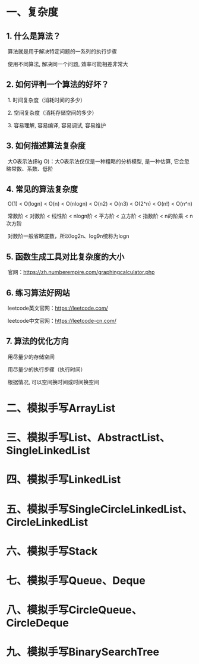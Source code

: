 # 一、复杂度

## 1. 什么是算法？

​		算法就是用于解决特定问题的一系列的执行步骤

​		使用不同算法, 解决同一个问题, 效率可能相差非常大

## 2. 如何评判一个算法的好坏？

​		1. 时间复杂度（消耗时间的多少）

​		2. 空间复杂度（消耗存储空间的多少）

​		3. 容易理解, 容易编译, 容易调试, 容易维护

## 3. 如何描述算法复杂度

​		大O表示法(Big O)：大O表示法仅仅是一种粗略的分析模型, 是一种估算, 它会忽略常数、系数、低阶

## 4. 常见的算法复杂度

​		O(1) < O(logn) < O(n) < O(nlogn) < O(n2) < O(n3) < O(2^n) < O(n!) < O(n^n) 

​		常数阶 < 对数阶 < 线性阶 < nlogn阶 < 平方阶 < 立方阶 < 指数阶 < n的阶乘 < n次方阶

​		对数阶一般省略底数，所以log2n、log9n统称为logn

## 5. 函数生成工具对比复杂度的大小

​		官网：https://zh.numberempire.com/graphingcalculator.php

## 6. 练习算法好网站

​		leetcode英文官网：https://leetcode.com/

​		leetcode中文官网：https://leetcode-cn.com/

## 7. 算法的优化方向

​		用尽量少的存储空间

​		用尽量少的执行步骤（执行时间）

​		根据情况, 可以空间换时间或时间换空间

# 二、模拟手写ArrayList

# 三、模拟手写List、AbstractList、SingleLinkedList

# 四、模拟手写LinkedList

# 五、模拟手写SingleCircleLinkedList、CircleLinkedList

# 六、模拟手写Stack

# 七、模拟手写Queue、Deque

# 八、模拟手写CircleQueue、CircleDeque

# 九、模拟手写BinarySearchTree
